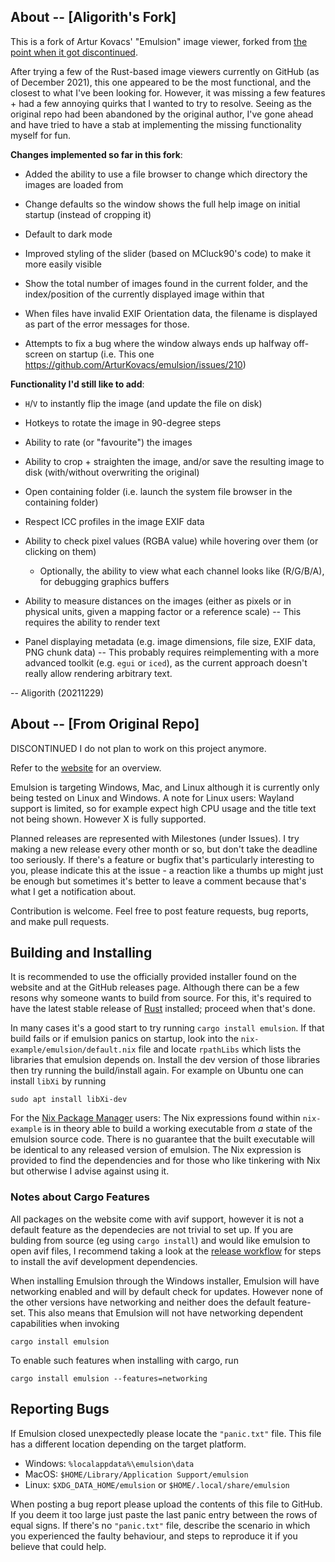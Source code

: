 ## About -- [Aligorith's Fork]

This is a fork of Artur Kovacs' "Emulsion" image viewer, forked from [the point when it got discontinued](https://github.com/ArturKovacs/emulsion/commit/5a4504e99e0adedd8e6965420401400bfdf49f3e).

After trying a few of the Rust-based image viewers currently on GitHub (as of December 2021), this one appeared to be the most functional, and the closest to what I've been looking for. However, it was missing a few features + had a few annoying quirks that I wanted to try to resolve. Seeing as the original repo had been abandoned by the original author, I've gone ahead and have tried to have a stab at implementing the missing functionality myself for fun.


**Changes implemented so far in this fork**:
 * Added the ability to use a file browser to change which directory the images are loaded from

 * Change defaults so the window shows the full help image on initial startup (instead of cropping it)

 * Default to dark mode
 
 * Improved styling of the slider (based on MCluck90's code) to make it more easily visible
 
 * Show the total number of images found in the current folder, and the index/position of the currently displayed image within that
 
 * When files have invalid EXIF Orientation data, the filename is displayed as part of the error messages for those.
 
 * Attempts to fix a bug where the window always ends up halfway off-screen on startup
   (i.e. This one https://github.com/ArturKovacs/emulsion/issues/210)


**Functionality I'd still like to add**:
 * `H`/`V` to instantly flip the image (and update the file on disk)

 * Hotkeys to rotate the image in 90-degree steps

 * Ability to rate (or "favourite") the images

 * Ability to crop + straighten the image, and/or save the resulting image to disk (with/without overwriting the original)

 * Open containing folder (i.e. launch the system file browser in the containing folder)
 
 * Respect ICC profiles in the image EXIF data
 
 * Ability to check pixel values (RGBA value) while hovering over them (or clicking on them)
   * Optionally, the ability to view what each channel looks like (R/G/B/A), for debugging graphics buffers
 
 * Ability to measure distances on the images (either as pixels or in physical units, given a mapping factor or a reference scale) -- This requires the ability to render text

 * Panel displaying metadata (e.g. image dimensions, file size, EXIF data, PNG chunk data) -- This probably requires reimplementing with a more advanced toolkit (e.g. `egui` or `iced`), as the current approach doesn't really allow rendering arbitrary text.


-- Aligorith (20211229)


## About -- [From Original Repo]

DISCONTINUED I do not plan to work on this project anymore.

Refer to the [website](https://arturkovacs.github.io/emulsion-website/) for an overview.

Emulsion is targeting Windows, Mac, and Linux although it is currently only being tested on Linux and Windows. A note for Linux users: Wayland support is limited, so for example expect high CPU usage and the title text not being shown. However X is fully supported.

Planned releases are represented with Milestones (under Issues). I try making a new release every other month or so, but don't take the deadline too seriously. If there's a feature or bugfix that's particularly interesting to you, please indicate this at the issue - a reaction like a thumbs up might just be enough but sometimes it's better to leave a comment because that's what I get a notification about.

Contribution is welcome. Feel free to post feature requests, bug reports, and make pull requests.

## Building and Installing

It is recommended to use the officially provided installer found on the website and at the GitHub releases page. Although there can be a few resons why someone wants to build from source. For this, it's required to have the latest stable release of [Rust](https://www.rust-lang.org/) installed; proceed when that's done.

In many cases it's a good start to try running `cargo install emulsion`. If that build fails or if emulsion panics on startup, look into the `nix-example/emulsion/default.nix` file and locate `rpathLibs` which lists the libraries that emulsion depends on. Install the dev version of those libraries then try running the build/install again. For example on Ubuntu one can install `libXi` by running

```
sudo apt install libXi-dev
```

For the [Nix Package Manager](https://nixos.wiki/wiki/Nix) users: The Nix expressions found within `nix-example` is in theory able to build a working executable from *a* state of the emulsion source code. There is no guarantee that the built executable will be identical to any released version of emulsion. The Nix expression is provided to find the dependencies and for those who like tinkering with Nix but otherwise I advise against using it.

### Notes about Cargo Features

All packages on the website come with avif support, however it is not a default feature as the dependecies are not trivial to set up. If you are bulding from source (eg using `cargo install`) and would like emulsion to open avif files, I recommend taking a look at the [release workflow](.github/workflows/release-packages.yml) for steps to install the avif development dependencies.

When installing Emulsion through the Windows installer, Emulsion will have networking enabled and will by default check for updates. However none of the other versions have networking and neither does the default feature-set. This also means that Emulsion will not have networking dependent capabilities when invoking
```
cargo install emulsion
```

To enable such features when installing with cargo, run
```
cargo install emulsion --features=networking
```

## Reporting Bugs

If Emulsion closed unexpectedly please locate the `"panic.txt"` file. This file has a different location depending on the target platform.

- Windows: `%localappdata%\emulsion\data`
- MacOS: `$HOME/Library/Application Support/emulsion`
- Linux: `$XDG_DATA_HOME/emulsion` or `$HOME/.local/share/emulsion`

When posting a bug report please upload the contents of this file to GitHub. If you deem it too large just paste the last panic entry between the rows of equal signs. If there's no `"panic.txt"` file, describe the scenario in which you experienced the faulty behaviour, and steps to reproduce it if you believe that could help.
